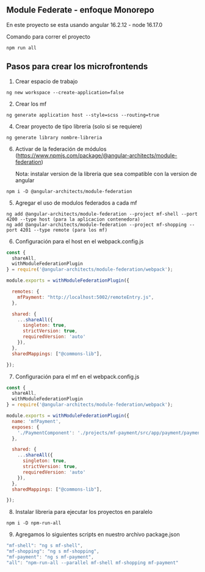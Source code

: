 ## Module Federate - enfoque Monorepo
En este proyecto se esta usando angular 16.2.12 - node 16.17.0

Comando para correr el proyecto
```console
npm run all
```
## Pasos para crear los microfrontends

1. Crear espacio de trabajo
```console
ng new workspace --create-application=false
```
2. Crear los mf
```console
ng generate application host --style=scss --routing=true
```
4. Crear proyecto de tipo libreria (solo si se requiere)
```console
ng generate library nombre-libreria
```

6. Activar de la federación de módulos (https://www.npmjs.com/package/@angular-architects/module-federation)

   Nota: instalar version de la libreria que sea compatible con la version de angular
```console
npm i -D @angular-architects/module-federation
```

5. Agregar el uso de modulos federados a cada mf
```console
ng add @angular-architects/module-federation --project mf-shell --port 4200 --type host (para la aplicacion contenedora)
ng add @angular-architects/module-federation --project mf-shopping --port 4201 --type remote (para los mf)
```

6. Configuración para el host en el webpack.config.js
```javascript
const { 
  shareAll, 
  withModuleFederationPlugin 
} = require('@angular-architects/module-federation/webpack');

module.exports = withModuleFederationPlugin({

  remotes: {   
    mfPayment: "http://localhost:5002/remoteEntry.js",    
  },

  shared: {
    ...shareAll({ 
      singleton: true, 
      strictVersion: true, 
      requiredVersion: 'auto' 
    }),
  },
  sharedMappings: ["@commons-lib"],

});
```

7. Configuración para el mf en el webpack.config.js
```javascript
const { 
  shareAll, 
  withModuleFederationPlugin 
} = require('@angular-architects/module-federation/webpack');

module.exports = withModuleFederationPlugin({
  name: 'mfPayment',
  exposes: {
    './PaymentComponent': './projects/mf-payment/src/app/payment/payment.component.ts',
  },

  shared: {
    ...shareAll({ 
      singleton: true, 
      strictVersion: true, 
      requiredVersion: 'auto' 
    }),
  },
  sharedMappings: ["@commons-lib"],

});
```
8. Instalar libreria para ejecutar los proyectos en paralelo
```console
npm i -D npm-run-all
```

9. Agregamos lo siguientes scripts en nuestro archivo package.json
```javascript
"mf-shell": "ng s mf-shell",
"mf-shopping": "ng s mf-shopping",
"mf-payment": "ng s mf-payment",
"all": "npm-run-all --parallel mf-shell mf-shopping mf-payment"
```
